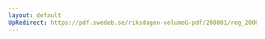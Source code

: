 ```yaml
---
layout: default
UpRedirect: https://pdf.swedeb.se/riksdagen-volumeG-pdf/200001/reg_200001/reg_200001_0225.pdf
---
```

